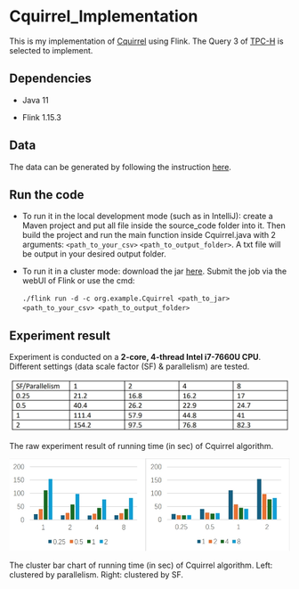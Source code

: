 # Cquirrel_Implementation
This is my implementation of [Cquirrel](https://cse.hkust.edu.hk/~yike/Cquirrel.pdf) using Flink. The Query 3 of [TPC-H](https://www.tpc.org/tpch/) is selected to implement.

## Dependencies
+ Java 11

+ Flink 1.15.3

## Data
The data can be generated by following the instruction [here](https://github.com/hkustDB/Cquirrel-release).

## Run the code
+ To run it in the local development mode (such as in IntelliJ): create a Maven project and put all file inside the source_code folder into it. Then build the project and run the main function inside Cquirrel.java with 2 arguments: `<path_to_your_csv>` `<path_to_output_folder>`. A txt file will be output in your desired output folder.

+ To run it in a cluster mode: download the jar [here](https://drive.google.com/file/d/1Kip3pwCEl0JabmOvcY8RLF4jrPvo_mpE/view?usp=drive_link). Submit the job via the webUI of Flink or use the cmd:
  
  `./flink run -d -c org.example.Cquirrel <path_to_jar> <path_to_your_csv> <path_to_output_folder>`

## Experiment result

Experiment is conducted on a **2-core, 4-thread Intel i7-7660U CPU**. Different settings (data scale factor (SF) & parallelism) are tested.

![Table of running time](https://github.com/WU-James/Cquirrel_Implementation/blob/main/figure/table.png)

The raw experiment result of running time (in sec) of Cquirrel algorithm.  

![Figure of running time](https://github.com/WU-James/Cquirrel_Implementation/blob/main/figure/figure.png)

The cluster bar chart of running time (in sec) of Cquirrel algorithm. Left: clustered by parallelism. Right: clustered by SF.


